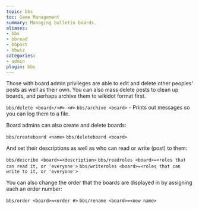 ```yaml
---
topic: bbs
toc: Game Management
summary: Managing bulletin boards.
aliases:
- bbs
- bbread
- bbpost
- bbwiz
categories:
- admin
plugin: bbs
---
```

Those with board admin privileges are able to edit and delete other peoples' posts as well as their own.  You can also mass delete posts to clean up boards, and perhaps archive them to wikidot format first.

`bbs/delete <board>/<#>-<#>`
`bbs/archive <board>` - Prints out messages so you can log them to a file.

Board admins can also create and delete boards:

`bbs/createboard <name>`
`bbs/deleteboard <board>`

And set their descriptions as well as who can read or write (post) to them:

`bbs/describe <board>=<description>`
`bbs/readroles <board>=<roles that can read it, or 'everyone'>`
`bbs/writeroles <board>=<roles that can write to it, or 'everyone'>`

You can also change the order that the boards are displayed in by assigning each an order number:

`bbs/order <board>=<order #>`
`bbs/rename <board>=<new name>`
